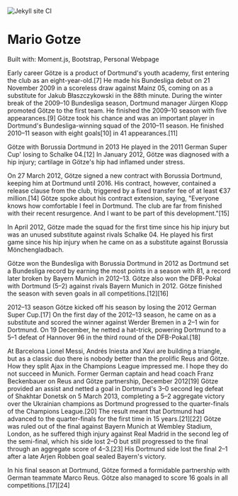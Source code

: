 ![Jekyll site CI](https://github.com/andrewchoi5/andrewchoi5/workflows/Jekyll%20site%20CI/badge.svg?branch=master)

# Mario Gotze

Built with: Moment.js, Bootstrap,  Personal Webpage

Early career
Götze is a product of Dortmund's youth academy, first entering the club as an eight-year-old.[7] He made his Bundesliga debut on 21 November 2009 in a scoreless draw against Mainz 05, coming on as a substitute for Jakub Błaszczykowski in the 88th minute. During the winter break of the 2009–10 Bundesliga season, Dortmund manager Jürgen Klopp promoted Götze to the first team. He finished the 2009–10 season with five appearances.[9] Götze took his chance and was an important player in Dortmund's Bundesliga-winning squad of the 2010–11 season. He finished 2010–11 season with eight goals[10] in 41 appearances.[11]


Götze with Borussia Dortmund in 2013
He played in the 2011 German Super Cup' losing to Schalke 04.[12] In January 2012, Götze was diagnosed with a hip injury; cartilage in Götze's hip had inflamed under stress.

On 27 March 2012, Götze signed a new contract with Borussia Dortmund, keeping him at Dortmund until 2016. His contract, however, contained a release clause from the club, triggered by a fixed transfer fee of at least €37 million.[14] Götze spoke about his contract extension, saying, "Everyone knows how comfortable I feel in Dortmund. The club are far from finished with their recent resurgence. And I want to be part of this development."[15]

In April 2012, Götze made the squad for the first time since his hip injury but was an unused substitute against rivals Schalke 04. He played his first game since his hip injury when he came on as a substitute against Borussia Mönchengladbach.

Götze won the Bundesliga with Borussia Dortmund in 2012 as Dortmund set a Bundesliga record by earning the most points in a season with 81, a record later broken by Bayern Munich in 2012–13. Götze also won the DFB-Pokal with Dortmund (5–2) against rivals Bayern Munich in 2012. Götze finished the season with seven goals in all competitions.[12][16]

2012–13 season
Götze kicked off his season by losing the 2012 German Super Cup.[17] On the first day of the 2012–13 season, he came on as a substitute and scored the winner against Werder Bremen in a 2–1 win for Dortmund. On 19 December, he netted a hat-trick, powering Dortmund to a 5–1 defeat of Hannover 96 in the third round of the DFB-Pokal.[18]

At Barcelona Lionel Messi, Andrés Iniesta and Xavi are building a triangle, but as a classic duo there is nobody better than the prolific Reus and Götze. How they split Ajax in the Champions League impressed me. I hope they do not succeed in Munich.
Former German captain and head coach Franz Beckenbauer on Reus and Götze partnership, December 2012[19]
Götze provided an assist and netted a goal in Dortmund's 3–0 second leg defeat of Shakhtar Donetsk on 5 March 2013, completing a 5–2 aggregate victory over the Ukrainian champions as Dortmund progressed to the quarter-finals of the Champions League.[20] The result meant that Dortmund had advanced to the quarter-finals for the first time in 15 years.[21][22] Götze was ruled out of the final against Bayern Munich at Wembley Stadium, London, as he suffered thigh injury against Real Madrid in the second leg of the semi-final, which his side lost 2–0 but still progressed to the final through an aggregate score of 4–3.[23] His Dortmund side lost the final 2–1 after a late Arjen Robben goal sealed Bayern's victory.

In his final season at Dortmund, Götze formed a formidable partnership with German teammate Marco Reus. Götze also managed to score 16 goals in all competitions.[17][24]
